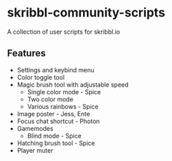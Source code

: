 # skribbl-community-scripts
A collection of user scripts for skribbl.io

## Features
- Settings and keybind menu
- Color toggle tool
- Magic brush tool with adjustable speed
  - Single color mode - Spice
  - Two color mode
  - Various rainbows - Spice
- Image poster - Jess, Ente
- Focus chat shortcut - Photon
- Gamemodes
  - Blind mode - Spice
- Hatching brush tool - Spice
- Player muter
